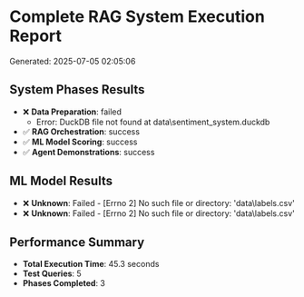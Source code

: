 # Complete RAG System Execution Report
Generated: 2025-07-05 02:05:06

## System Phases Results
- ❌ **Data Preparation**: failed
  - Error: DuckDB file not found at data\sentiment_system.duckdb
- ✅ **RAG Orchestration**: success
- ✅ **ML Model Scoring**: success
- ✅ **Agent Demonstrations**: success

## ML Model Results

- ❌ **Unknown**: Failed - [Errno 2] No such file or directory: 'data\\labels.csv'
- ❌ **Unknown**: Failed - [Errno 2] No such file or directory: 'data\\labels.csv'

## Performance Summary
- **Total Execution Time**: 45.3 seconds
- **Test Queries**: 5
- **Phases Completed**: 3
